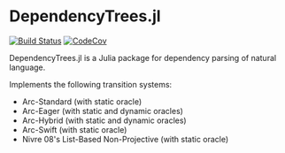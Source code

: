 # DependencyTrees.jl

[![Build Status](https://travis-ci.org/dellison/DependencyTrees.jl.svg?branch=master)](https://travis-ci.org/dellison/DependencyTrees.jl) [![CodeCov](https://codecov.io/gh/dellison/DependencyTrees.jl/branch/master/graph/badge.svg)](https://codecov.io/gh/dellison/DependencyTrees.jl)

DependencyTrees.jl is a Julia package for dependency parsing of natural language.

Implements the following transition systems:

* Arc-Standard (with static oracle)
* Arc-Eager (with static and dynamic oracles)
* Arc-Hybrid (with static and dynamic oracles)
* Arc-Swift (with static oracle)
* Nivre 08's List-Based Non-Projective (with static oracle)
